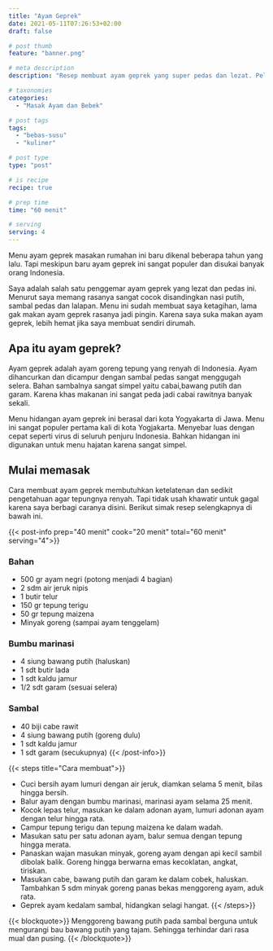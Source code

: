 ```yaml
---
title: "Ayam Geprek"
date: 2021-05-11T07:26:53+02:00
draft: false

# post thumb
feature: "banner.png"

# meta description
description: "Resep membuat ayam geprek yang super pedas dan lezat. Pelajari selengkapnya cara membuat ayam geprek ala rumahan yang menggugah selera."

# taxonomies
categories:
  - "Masak Ayam dan Bebek"

# post tags
tags:
  - "bebas-susu"
  - "kuliner"

# post type
type: "post"

# is recipe
recipe: true

# prep time
time: "60 menit"

# serving
serving: 4
---
```

Menu ayam geprek masakan rumahan ini baru dikenal beberapa tahun yang lalu. Tapi meskipun baru ayam geprek ini sangat populer dan disukai banyak orang Indonesia.

Saya adalah salah satu penggemar ayam geprek yang lezat dan pedas ini. Menurut saya memang rasanya sangat cocok disandingkan nasi putih, sambal pedas dan lalapan. Menu ini sudah membuat saya ketagihan, lama gak makan ayam geprek rasanya jadi pingin. Karena saya suka makan ayam geprek, lebih hemat jika saya membuat sendiri dirumah.

## Apa itu ayam geprek?

Ayam geprek adalah ayam goreng tepung yang renyah di Indonesia. Ayam dihancurkan dan dicampur dengan sambal pedas sangat menggugah selera. Bahan sambalnya sangat simpel yaitu cabai,bawang putih dan garam. Karena khas makanan ini sangat peda jadi cabai rawitnya banyak sekali.

Menu hidangan ayam geprek ini berasal dari kota Yogyakarta di Jawa. Menu ini sangat populer pertama kali di kota Yogjakarta. Menyebar luas dengan cepat seperti virus di seluruh penjuru Indonesia. Bahkan hidangan ini digunakan untuk menu hajatan karena sangat simpel.

## Mulai memasak

Cara membuat ayam geprek membutuhkan ketelatenan dan sedikit pengetahuan agar tepungnya renyah. Tapi tidak usah khawatir untuk gagal karena saya berbagi caranya disini. Berikut simak resep selengkapnya di bawah ini.

{{< post-info prep="40 menit" cook="20 menit" total="60 menit" serving="4">}}

### Bahan

-   500 gr ayam negri (potong menjadi 4 bagian)
-   2 sdm air jeruk nipis
-   1 butir telur
-   150 gr tepung terigu
-   50 gr tepung maizena
-   Minyak goreng (sampai ayam tenggelam)

### Bumbu marinasi

-   4 siung bawang putih (haluskan)
-   1 sdt butir lada
-   1 sdt kaldu jamur
-   1/2 sdt garam (sesuai selera)

### Sambal

-   40 biji cabe rawit
-   4 siung bawang putih (goreng dulu)
-   1 sdt kaldu jamur
-   1 sdt garam (secukupnya)
{{< /post-info>}}

{{< steps title="Cara membuat">}}
-   Cuci bersih ayam lumuri dengan air jeruk, diamkan selama 5 menit, bilas hingga bersih.
-   Balur ayam dengan bumbu marinasi, marinasi ayam selama 25 menit.
-   Kocok lepas telur, masukan ke dalam adonan ayam, lumuri adonan ayam dengan telur hingga rata.
-   Campur tepung terigu dan tepung maizena ke dalam wadah.
-   Masukan satu per satu adonan ayam, balur semua dengan tepung hingga merata.
-   Panaskan wajan masukan minyak, goreng ayam dengan api kecil sambil dibolak balik. Goreng hingga berwarna emas kecoklatan, angkat, tiriskan.
-   Masukan cabe, bawang putih dan garam ke dalam cobek, haluskan. Tambahkan 5 sdm minyak goreng panas bekas menggoreng ayam, aduk rata.
-   Geprek ayam kedalam sambal, hidangkan selagi hangat.
{{< /steps>}}

{{< blockquote>}}
Menggoreng bawang putih pada sambal berguna untuk mengurangi bau bawang putih yang tajam. Sehingga terhindar dari rasa mual dan pusing.
{{< /blockquote>}}